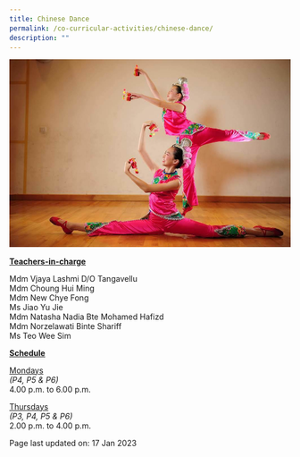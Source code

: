 ```yaml
---
title: Chinese Dance
permalink: /co-curricular-activities/chinese-dance/
description: ""
---
```

<img src="/images/cd.jpeg">
<p><u><strong>Teachers-in-charge</strong></u></p>
<p>Mdm Vjaya Lashmi D/O Tangavellu<br/>Mdm Choung Hui Ming<br />Mdm New Chye Fong<br />Ms Jiao Yu Jie<br/>Mdm Natasha Nadia Bte Mohamed Hafizd<br/>Mdm Norzelawati Binte Shariff<br/>Ms Teo Wee Sim</p>
<p><u><strong>Schedule</strong></u></p>
<p><u>Mondays</u><br /><em>(P4, P5 &amp; P6)</em><br />4.00 p.m. to 6.00 p.m.</p>
<p><u>Thursdays</u><br /><em>(P3, P4, P5 &amp; P6)</em><br />2.00 p.m. to 4.00 p.m.</p>

<p>Page last updated on: 17 Jan 2023</p>